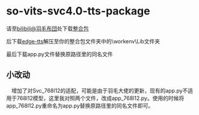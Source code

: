 # so-vits-svc4.0-tts-package
请至[bilibili@羽毛布団](https://www.bilibili.com/video/BV1H24y187Ko/?spm_id_from=333.337.top_right_bar_window_history.content.click&vd_source=da80b8c27bdce8110c01ddca1da17289)处下载[整合包](https://docs.qq.com/doc/DUWdxS1ZaV29vZnlV)

后下载[edge-tts](https://github.com/rany2/edge-tts)解压至你的整合包文件夹中的\workenv\Lib文件夹

最后下载app.py文件替换原路径里的同名文件

## 小改动

&emsp;增加了对Svc_768l12的适配，可能是由于羽毛大佬的更新，现有的app.py不适用于768l12模型，这里我对照两个文件，改成app_768l12.py。使用的时候将app_768l12.py重命名为app.py替换原路径里的同名文件即可。